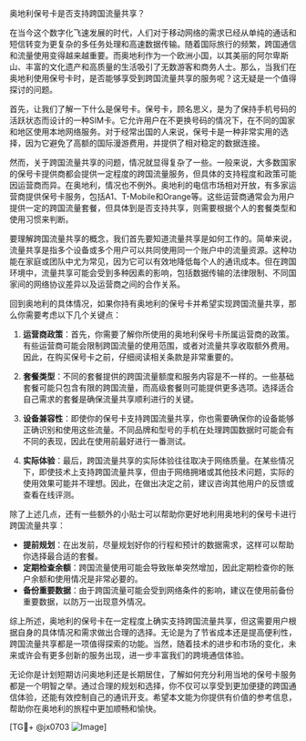 奥地利保号卡是否支持跨国流量共享？

在当今这个数字化飞速发展的时代，人们对于移动网络的需求已经从单纯的通话和短信转变为更复杂的多任务处理和高速数据传输。随着国际旅行的频繁，跨国通信和流量使用变得越来越重要。而奥地利作为一个欧洲小国，以其美丽的阿尔卑斯山、丰富的文化遗产和高质量的生活吸引了无数游客和商务人士。那么，当我们在奥地利使用保号卡时，是否能够享受到跨国流量共享的服务呢？这无疑是一个值得探讨的问题。

首先，让我们了解一下什么是保号卡。保号卡，顾名思义，是为了保持手机号码的活跃状态而设计的一种SIM卡。它允许用户在不更换号码的情况下，在不同的国家和地区使用本地网络服务。对于经常出国的人来说，保号卡是一种非常实用的选择，因为它避免了高额的国际漫游费用，并提供了相对稳定的数据连接。

然而，关于跨国流量共享的问题，情况就显得复杂了一些。一般来说，大多数国家的保号卡提供商都会提供一定程度的跨国流量服务，但具体的支持程度和政策可能因运营商而异。在奥地利，情况也不例外。奥地利的电信市场相对开放，有多家运营商提供保号卡服务，包括A1、T-Mobile和Orange等。这些运营商通常会为用户提供一定的跨国流量套餐，但具体到是否支持共享，则需要根据个人的套餐类型和使用习惯来判断。

要理解跨国流量共享的概念，我们首先要知道流量共享是如何工作的。简单来说，流量共享是指多个设备或多个用户可以共同使用同一个账户中的流量资源。这种功能在家庭或团队中尤为常见，因为它可以有效地降低每个人的通讯成本。但在跨国环境中，流量共享可能会受到多种因素的影响，包括数据传输的法律限制、不同国家间的网络协议差异以及运营商之间的合作关系。

回到奥地利的具体情况，如果你持有奥地利的保号卡并希望实现跨国流量共享，那么你需要考虑以下几个关键点：

1. **运营商政策**：首先，你需要了解你所使用的奥地利保号卡所属运营商的政策。有些运营商可能会限制跨国流量的使用范围，或者对流量共享收取额外费用。因此，在购买保号卡之前，仔细阅读相关条款是非常重要的。

2. **套餐类型**：不同的套餐提供的跨国流量额度和服务内容是不一样的。一些基础套餐可能只包含有限的跨国流量，而高级套餐则可能提供更多选项。选择适合自己需求的套餐是确保流量共享顺利进行的关键。

3. **设备兼容性**：即使你的保号卡支持跨国流量共享，你也需要确保你的设备能够正确识别和使用这些流量。不同品牌和型号的手机在处理跨国数据时可能会有不同的表现，因此在使用前最好进行一番测试。

4. **实际体验**：最后，跨国流量共享的实际体验往往取决于网络质量。在某些情况下，即使技术上支持跨国流量共享，但由于网络拥堵或其他技术问题，实际的使用效果可能并不理想。因此，在做出决定之前，建议咨询其他用户的反馈或查看在线评测。

除了上述几点，还有一些额外的小贴士可以帮助你更好地利用奥地利的保号卡进行跨国流量共享：

- **提前规划**：在出发前，尽量规划好你的行程和预计的数据需求，这样可以帮助你选择最合适的套餐。
- **定期检查余额**：跨国流量使用可能会导致账单突然增加，因此定期检查你的账户余额和使用情况是非常必要的。
- **备份重要数据**：由于跨国流量可能会受到网络条件的影响，建议在使用前备份重要数据，以防万一出现意外情况。

综上所述，奥地利的保号卡在一定程度上确实支持跨国流量共享，但这需要用户根据自身的具体情况和需求做出合理的选择。无论是为了节省成本还是提高便利性，跨国流量共享都是一项值得探索的功能。当然，随着技术的进步和市场的变化，未来或许会有更多创新的服务出现，进一步丰富我们的跨境通信体验。

无论你是计划短期访问奥地利还是长期居住，了解如何充分利用当地的保号卡服务都是一个明智之举。通过合理的规划和选择，你不仅可以享受到更加便捷的跨国通信体验，还能有效控制自己的通讯开支。希望本文能为你提供有价值的参考信息，帮助你在奥地利的旅程中更加顺畅和愉快。

[TG💪+ @jx0703 ![Image](https://github.com/user-attachments/assets/dbca1d08-cadb-493c-b0ec-ad6f7a83f270)]